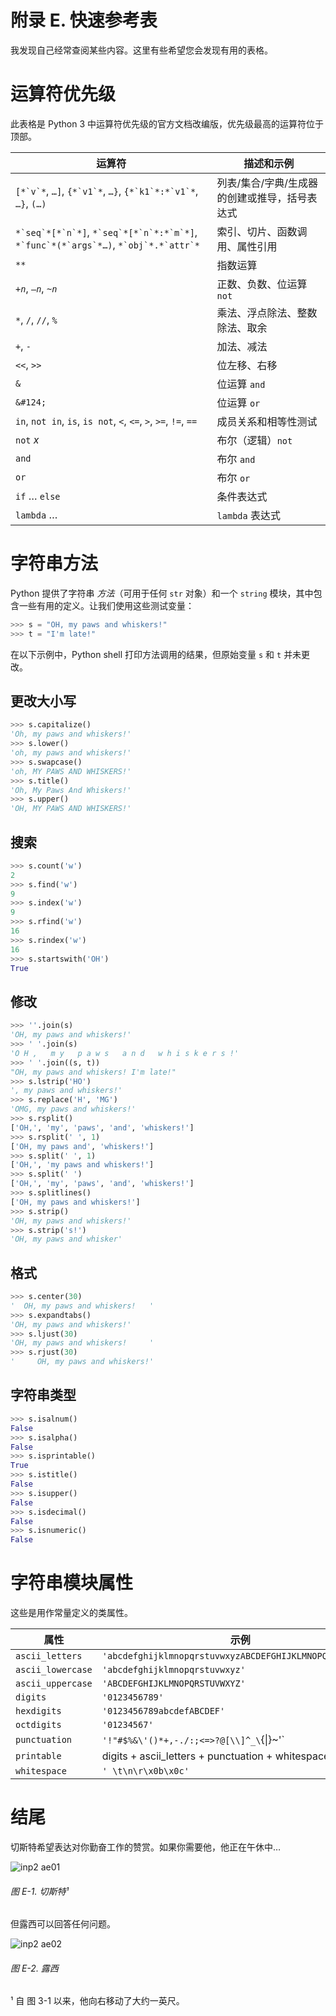 # 附录 E. 快速参考表

我发现自己经常查阅某些内容。这里有些希望您会发现有用的表格。

# 运算符优先级

此表格是 Python 3 中运算符优先级的官方文档改编版，优先级最高的运算符位于顶部。

| 运算符 | 描述和示例 |
| --- | --- |
| ``[*`v`*``, `…]`, ``{*`v1`*``, `…}`, ``{*`k1`*:*`v1`*``, `…}`, `(…)` | 列表/集合/字典/生成器的创建或推导，括号表达式 |
| ``*`seq`*[*`n`*]``, ``*`seq`*[*`n`*:*`m`*]``, ``*`func`*(*`args`*…)``, ``*`obj`*.*`attr`*`` | 索引、切片、函数调用、属性引用 |
| `**` | 指数运算 |
| `+`*`n`*, `–`*`n`*, `~`*`n`* | 正数、负数、位运算 `not` |
| `*`, `/`, `//`, `%` | 乘法、浮点除法、整数除法、取余 |
| `+`, `-` | 加法、减法 |
| `<<`, `>>` | 位左移、右移 |
| `&` | 位运算 `and` |
| `&#124;` | 位运算 `or` |
| `in`, `not in`, `is`, `is not`, `<`, `<=`, `>`, `>=`, `!=`, `==` | 成员关系和相等性测试 |
| `not` *x* | 布尔（逻辑）`not` |
| `and` | 布尔 `and` |
| `or` | 布尔 `or` |
| `if` … `else` | 条件表达式 |
| `lambda` … | `lambda` 表达式 |

# 字符串方法

Python 提供了字符串 *方法*（可用于任何 `str` 对象）和一个 `string` 模块，其中包含一些有用的定义。让我们使用这些测试变量：

```py
>>> s = "OH, my paws and whiskers!"
>>> t = "I'm late!"
```

在以下示例中，Python shell 打印方法调用的结果，但原始变量 `s` 和 `t` 并未更改。

## 更改大小写

```py
>>> s.capitalize()
'Oh, my paws and whiskers!'
>>> s.lower()
'oh, my paws and whiskers!'
>>> s.swapcase()
'oh, MY PAWS AND WHISKERS!'
>>> s.title()
'Oh, My Paws And Whiskers!'
>>> s.upper()
'OH, MY PAWS AND WHISKERS!'
```

## 搜索

```py
>>> s.count('w')
2
>>> s.find('w')
9
>>> s.index('w')
9
>>> s.rfind('w')
16
>>> s.rindex('w')
16
>>> s.startswith('OH')
True
```

## 修改

```py
>>> ''.join(s)
'OH, my paws and whiskers!'
>>> ' '.join(s)
'O H ,   m y   p a w s   a n d   w h i s k e r s !'
>>> ' '.join((s, t))
"OH, my paws and whiskers! I'm late!"
>>> s.lstrip('HO')
', my paws and whiskers!'
>>> s.replace('H', 'MG')
'OMG, my paws and whiskers!'
>>> s.rsplit()
['OH,', 'my', 'paws', 'and', 'whiskers!']
>>> s.rsplit(' ', 1)
['OH, my paws and', 'whiskers!']
>>> s.split(' ', 1)
['OH,', 'my paws and whiskers!']
>>> s.split(' ')
['OH,', 'my', 'paws', 'and', 'whiskers!']
>>> s.splitlines()
['OH, my paws and whiskers!']
>>> s.strip()
'OH, my paws and whiskers!'
>>> s.strip('s!')
'OH, my paws and whisker'
```

## 格式

```py
>>> s.center(30)
'  OH, my paws and whiskers!   '
>>> s.expandtabs()
'OH, my paws and whiskers!'
>>> s.ljust(30)
'OH, my paws and whiskers!     '
>>> s.rjust(30)
'     OH, my paws and whiskers!'
```

## 字符串类型

```py
>>> s.isalnum()
False
>>> s.isalpha()
False
>>> s.isprintable()
True
>>> s.istitle()
False
>>> s.isupper()
False
>>> s.isdecimal()
False
>>> s.isnumeric()
False
```

# 字符串模块属性

这些是用作常量定义的类属性。

| 属性 | 示例 |
| --- | --- |
| `ascii_letters` | `'abcdefghijklmnopqrstuvwxyzABCDEFGHIJKLMNOPQRSTUVWXYZ'` |
| `ascii_lowercase` | `'abcdefghijklmnopqrstuvwxyz'` |
| `ascii_uppercase` | `'ABCDEFGHIJKLMNOPQRSTUVWXYZ'` |
| `digits` | `'0123456789'` |
| `hexdigits` | `'0123456789abcdefABCDEF'` |
| `octdigits` | `'01234567'` |
| `punctuation` | `'!"#$%&\'()*+,-./:;<=>?@[\\]^_\`{&#124;}~'` |
| `printable` | digits + ascii_letters + punctuation + whitespace |
| `whitespace` | `' \t\n\r\x0b\x0c'` |

# 结尾

切斯特希望表达对你勤奋工作的赞赏。如果你需要他，他正在午休中…

![inp2 ae01](img/inp2_ae01.png)

###### 图 E-1\. 切斯特¹

但露西可以回答任何问题。

![inp2 ae02](img/inp2_ae02.png)

###### 图 E-2\. 露西

¹ 自 图 3-1 以来，他向右移动了大约一英尺。
